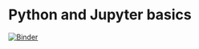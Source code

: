 # Python and Jupyter basics

[![Binder](https://mybinder.org/badge_logo.svg)](https://mybinder.org/v2/gh/furnstahl/Physics-8805/master?filepath=topics%2Fjupyter-and-python-basics%2FTALENT_Jupyter_Python_intro_01.ipynb)
